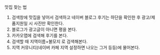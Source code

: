 맛집 찾는 법

1. 검색창에 맛집을 넣어서 검색하고 네이버 블로그 후기는 하단을 확인한 후 광고/제품지원일 시 사진만 확인한다.
2. 블로그가 광고글이 아니면 평을 본다.
3. 카카오맵에 검색해 후기를 본다.
4. 검색할 때 지역이름+불모지 로 검색해본다.
5. 지역 커뮤니티(네이버 카페 지역 설정하면 나오는 그거 등등)에 물어본다.

